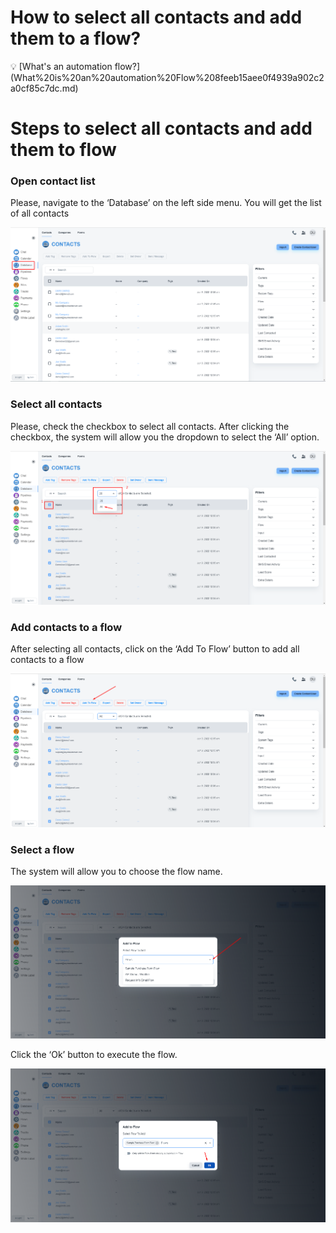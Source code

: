 # How to select all contacts and add them to a flow?

<aside>
💡 [What's an automation flow?](What%20is%20an%20automation%20Flow%208feeb15aee0f4939a902c2a0cf85c7dc.md)

</aside>

# Steps to select all contacts and add them to flow

### Open contact list

Please, navigate to the ‘Database’ on the left side menu. You will get the list of all contacts

![Untitled](../Database%200e0a7e883e94414dba09548f5db29dd3/How%20to%20delete%20all%20contacts%20f3b04f292949474d998218b2685c7b5f/Untitled.png)

### Select all contacts

Please, check the checkbox to select all contacts. After clicking the checkbox, the system will allow you the dropdown to select the ‘All’ option.

![Untitled](../Database%200e0a7e883e94414dba09548f5db29dd3/How%20to%20delete%20all%20contacts%20f3b04f292949474d998218b2685c7b5f/Untitled%201.png)

### Add contacts to a flow

After selecting all contacts, click on the ‘Add To Flow’ button to add all contacts to a flow

![Untitled](../Database%200e0a7e883e94414dba09548f5db29dd3/How%20to%20add%20contacts%20with%20a%20tag%20to%20a%20flow%203623bd5998f246249892c8ddb77a0c2a/Untitled%201.png)

### Select a flow

The system will allow you to choose the flow name.

![Untitled](../Database%200e0a7e883e94414dba09548f5db29dd3/How%20to%20add%20contacts%20with%20a%20tag%20to%20a%20flow%203623bd5998f246249892c8ddb77a0c2a/Untitled%202.png)

Click the ‘Ok’ button to execute the flow.

![Untitled](How%20to%20select%20all%20contacts%20and%20add%20them%20to%20a%20flow%20186cdc6245344d7e9da2e3914e404af1/Untitled.png)